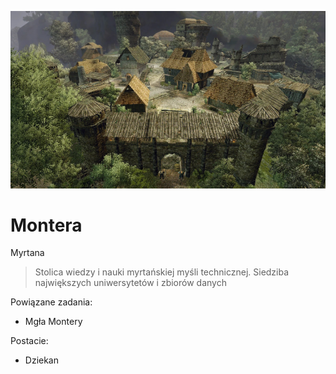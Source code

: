 <p><img src="media/montera.jpg"></img></p>

# Montera

<a data-path="Rejony/Myrtana.md">Myrtana</a>

> Stolica wiedzy i nauki myrtańskiej myśli technicznej. Siedziba największych uniwersytetów i zbiorów danych

Powiązane zadania:

- <a data-path="Questy/Mgła Montery.md">Mgła Montery</a>

Postacie:

- Dziekan